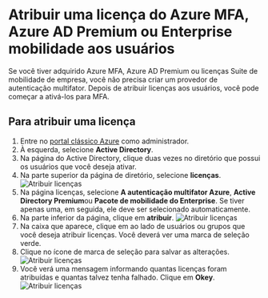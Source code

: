<properties
    pageTitle="Atribuir licenças do Azure MFA | Microsoft Azure"
    description="Saiba como atribuir licenças de usuário para autenticação multifator do Microsoft Azure."
    services="multi-factor-authentication"
    documentationCenter=""
    authors="kgremban"
    manager="femila"
    editor="yossib"/>

<tags
    ms.service="multi-factor-authentication"
    ms.workload="identity"
    ms.tgt_pltfrm="na"
    ms.devlang="na"
    ms.topic="get-started-article"
    ms.date="10/17/2016"
    ms.author="kgremban"/>

# <a name="assigning-an-azure-mfa-azure-ad-premium-or-enterprise-mobility-license-to-users"></a>Atribuir uma licença do Azure MFA, Azure AD Premium ou Enterprise mobilidade aos usuários

Se você tiver adquirido Azure MFA, Azure AD Premium ou licenças Suite de mobilidade de empresa, você não precisa criar um provedor de autenticação multifator. Depois de atribuir licenças aos usuários, você pode começar a ativá-los para MFA.

## <a name="to-assign-a-license"></a>Para atribuir uma licença

1. Entre no [portal clássico Azure](https://manage.windowsazure.com) como administrador.
2. À esquerda, selecione **Active Directory**.
3. Na página do Active Directory, clique duas vezes no diretório que possui os usuários que você deseja ativar.
4. Na parte superior da página de diretório, selecione **licenças**.
![Atribuir licenças](./media/multi-factor-authentication-get-started-assign-licenses/assign1.png)
5. Na página licenças, selecione **A autenticação multifator Azure**, **Active Directory Premium**ou **Pacote de mobilidade do Enterprise**.  Se tiver apenas uma, em seguida, ele deve ser selecionado automaticamente.
6. Na parte inferior da página, clique em **atribuir**.
![Atribuir licenças](./media/multi-factor-authentication-get-started-assign-licenses/assign3.png)
6. Na caixa que aparece, clique em ao lado de usuários ou grupos que você deseja atribuir licenças.  Você deverá ver uma marca de seleção verde.
7. Clique no ícone de marca de seleção para salvar as alterações.
![Atribuir licenças](./media/multi-factor-authentication-get-started-assign-licenses/assign4.png)
8. Você verá uma mensagem informando quantas licenças foram atribuídas e quantas talvez tenha falhado.  Clique em **Okey**.
![Atribuir licenças](./media/multi-factor-authentication-get-started-assign-licenses/assign5.png)
